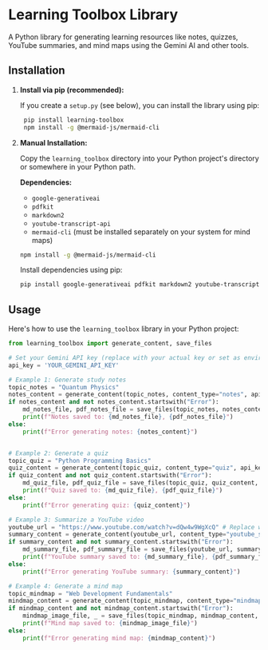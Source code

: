 # Learning Toolbox Library

A Python library for generating learning resources like notes, quizzes, YouTube summaries, and mind maps using the Gemini AI and other tools.

## Installation

1.  **Install via pip (recommended):**

    If you create a `setup.py` (see below), you can install the library using pip:

    ```bash
     pip install learning-toolbox
     npm install -g @mermaid-js/mermaid-cli
    ```

2.  **Manual Installation:**

    Copy the `learning_toolbox` directory into your Python project's directory or somewhere in your Python path.

    **Dependencies:**

    *   `google-generativeai`
    *   `pdfkit`
    *   `markdown2`
    *   `youtube-transcript-api`
    *   `mermaid-cli` (must be installed separately on your system for mind maps)
     ```bash
     npm install -g @mermaid-js/mermaid-cli
    ```

    Install dependencies using pip:

    ```bash
    pip install google-generativeai pdfkit markdown2 youtube-transcript-api
    ```

## Usage

Here's how to use the `learning_toolbox` library in your Python project:

```python
from learning_toolbox import generate_content, save_files

# Set your Gemini API key (replace with your actual key or set as environment variable)
api_key = 'YOUR_GEMINI_API_KEY'

# Example 1: Generate study notes
topic_notes = "Quantum Physics"
notes_content = generate_content(topic_notes, content_type="notes", api_key=api_key)
if notes_content and not notes_content.startswith("Error"):
    md_notes_file, pdf_notes_file = save_files(topic_notes, notes_content, content_type="notes", base_dir="./output_resources")
    print(f"Notes saved to: {md_notes_file}, {pdf_notes_file}")
else:
    print(f"Error generating notes: {notes_content}")


# Example 2: Generate a quiz
topic_quiz = "Python Programming Basics"
quiz_content = generate_content(topic_quiz, content_type="quiz", api_key=api_key)
if quiz_content and not quiz_content.startswith("Error"):
    md_quiz_file, pdf_quiz_file = save_files(topic_quiz, quiz_content, content_type="quiz", base_dir="./output_resources")
    print(f"Quiz saved to: {md_quiz_file}, {pdf_quiz_file}")
else:
    print(f"Error generating quiz: {quiz_content}")

# Example 3: Summarize a YouTube video
youtube_url = "https://www.youtube.com/watch?v=dQw4w9WgXcQ" # Replace with a real video URL
summary_content = generate_content(youtube_url, content_type="youtube_summary", api_key=api_key)
if summary_content and not summary_content.startswith("Error"):
    md_summary_file, pdf_summary_file = save_files(youtube_url, summary_content, content_type="youtube_summary", base_dir="./output_resources")
    print(f"YouTube summary saved to: {md_summary_file}, {pdf_summary_file}")
else:
    print(f"Error generating YouTube summary: {summary_content}")

# Example 4: Generate a mind map
topic_mindmap = "Web Development Fundamentals"
mindmap_content = generate_content(topic_mindmap, content_type="mindmap", api_key=api_key)
if mindmap_content and not mindmap_content.startswith("Error"):
    mindmap_image_file, _ = save_files(topic_mindmap, mindmap_content, content_type="mindmap", base_dir="./output_resources") # pdf_file will be None for mindmap
    print(f"Mind map saved to: {mindmap_image_file}")
else:
    print(f"Error generating mind map: {mindmap_content}")